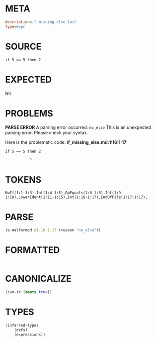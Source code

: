 # META
~~~ini
description=if_missing_else fail
type=expr
~~~
# SOURCE
~~~roc
if 5 == 5 then 2
~~~
# EXPECTED
NIL
# PROBLEMS
**PARSE ERROR**
A parsing error occurred: `no_else`
This is an unexpected parsing error. Please check your syntax.

Here is the problematic code:
**if_missing_else.md:1:16:1:17:**
```roc
if 5 == 5 then 2
```
               ^


# TOKENS
~~~zig
KwIf(1:1-1:3),Int(1:4-1:5),OpEquals(1:6-1:8),Int(1:9-1:10),LowerIdent(1:11-1:15),Int(1:16-1:17),EndOfFile(1:17-1:17),
~~~
# PARSE
~~~clojure
(e-malformed @1.16-1.17 (reason "no_else"))
~~~
# FORMATTED
~~~roc

~~~
# CANONICALIZE
~~~clojure
(can-ir (empty true))
~~~
# TYPES
~~~clojure
(inferred-types
	(defs)
	(expressions))
~~~
